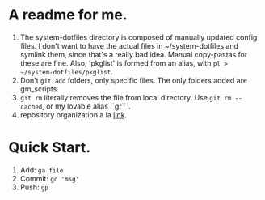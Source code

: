 # A readme for me.

1. The system-dotfiles directory is composed of manually updated config files. I don't want to have the actual files in ~/system-dotfiles and symlink them, since that's a really bad idea. Manual copy-pastas for these are fine. Also, 'pkglist' is formed from an alias, with ```pl > ~/system-dotfiles/pkglist```.
2. Don't ```git add``` folders, only specific files. The only folders added are gm_scripts.
3. ```git rm``` literally removes the file from local directory. Use ```git rm --cached```, or my lovable alias ``gr```.
4. repository organization a la [link](http://codingkilledthecat.wordpress.com/2012/08/08/git-dotfiles-and-hardlinks/).

# Quick Start.

1. Add:
    ``` ga file ```
2. Commit:
    ``` gc 'msg' ```
3. Push:
    ``` gp ```
